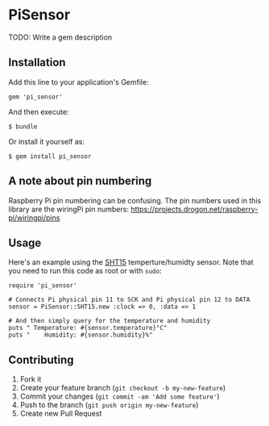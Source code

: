 # PiSensor

TODO: Write a gem description

## Installation

Add this line to your application's Gemfile:

    gem 'pi_sensor'

And then execute:

    $ bundle

Or install it yourself as:

    $ gem install pi_sensor

## A note about pin numbering

Raspberry Pi pin numbering can be confusing. The pin numbers used in this
library are the wiringPi pin numbers: https://projects.drogon.net/raspberry-pi/wiringpi/pins

## Usage

Here's an example using the [SHT15](https://www.sparkfun.com/products/8257) temperture/humidty sensor.
Note that you need to run this code as root or with `sudo`:

    require 'pi_sensor'

    # Connects Pi physical pin 11 to SCK and Pi physical pin 12 to DATA
    sensor = PiSensor::SHT15.new :clock => 0, :data => 1

    # And then simply query for the temperature and humidity
    puts " Temperature: #{sensor.temperature}°C"
    puts "    Humidity: #{sensor.humidity}%"

## Contributing

1. Fork it
2. Create your feature branch (`git checkout -b my-new-feature`)
3. Commit your changes (`git commit -am 'Add some feature'`)
4. Push to the branch (`git push origin my-new-feature`)
5. Create new Pull Request
